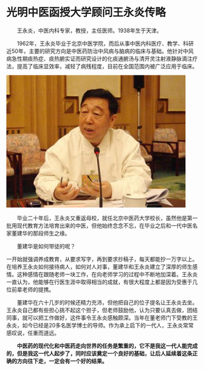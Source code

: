 # 光明中医函授大学顾问王永炎传略

　　王永炎，中医内科专家，教授，主任医师。1938年生于天津。

　　1962年，王永炎毕业于北京中医学院，而后从事中医内科医疗、教学、科研近50年，主要的研究方向是中医药防治中风病与脑病的临床与基础。他针对中风病急性期痰热症、痰热腑实证而研究设计的化痰通腑汤与清开灵注射液静脉滴注疗法，提高了临床显效率，减轻了病残程度，目前在全国范围内被广泛应用于临床。

![img](img/20190528104450899d1d.png)

　　毕业二十年后，王永炎又重返母校，就任北京中医药大学校长，虽然他是第一批用现代教育方法培育出来的中医，但他始终念念不忘，在毕业之后和一代中医名家董建华的那段师生之缘。

　　董建华是如何带徒的呢？

  一开始就强调养成教育，从要求写字，再到要求抄稿子，每天都能抄一万字以上。在培养王永炎如何接待病人，如何对人对事，董建华和王永炎建立了深厚的师生感情。这种感情在跟随老师一块工作，在向老师学习的过程中不断地加深着。王永炎一直认为，他能够在行医生涯中取得相当的成就，有很大程度上都是因为受惠于几位前辈老师的提携。

　　董建华在六十几岁的时候还精力充沛，但他把自己的位子提名让王永炎去坐。王永炎自己都有些担心挑不起这个担子，但老师鼓励他，认为只要认真去做，团结同事，就可以把工作做好，这件事令王永炎感触颇深。当年在董老师门下受教的王永炎，如今已经是20多名医学博士的导师。作为承上启下的一代人，王永炎常常感叹说，任重而道远。

　　**中医药的现代化和中医药走向世界的任务是繁重的，它不是我这一代人能完成的，但是我这一代人起步了，同时应该奠定一个良好的基础，让后人延续着这条正确的方向往下走，一定会有一个好的结果。**